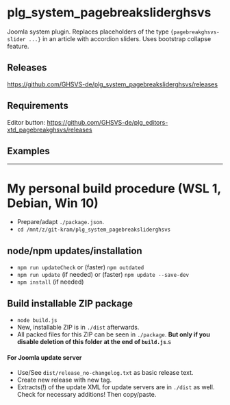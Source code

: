 # plg_system_pagebreaksliderghsvs
Joomla system plugin. Replaces placeholders of the type `{pagebreakghsvs-slider ...}` in an article with accordion sliders. Uses bootstrap collapse feature.

## Releases
https://github.com/GHSVS-de/plg_system_pagebreaksliderghsvs/releases

## Requirements
Editor button: https://github.com/GHSVS-de/plg_editors-xtd_pagebreakghsvs/releases

## Examples

----------------------

# My personal build procedure (WSL 1, Debian, Win 10)

- Prepare/adapt `./package.json`.
- `cd /mnt/z/git-kram/plg_system_pagebreaksliderghsvs`

## node/npm updates/installation
- `npm run updateCheck` or (faster) `npm outdated`
- `npm run update` (if needed) or (faster) `npm update --save-dev`
- `npm install` (if needed)

## Build installable ZIP package
- `node build.js`
- New, installable ZIP is in `./dist` afterwards.
- All packed files for this ZIP can be seen in `./package`. **But only if you disable deletion of this folder at the end of `build.js`**.s

#### For Joomla update server
- Use/See `dist/release_no-changelog.txt` as basic release text.
- Create new release with new tag.
- Extracts(!) of the update XML for update servers are in `./dist` as well. Check for necessary additions! Then copy/paste.
